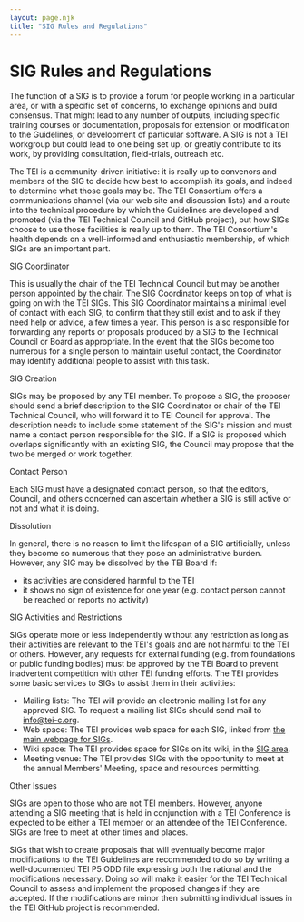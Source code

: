 ```yaml
---
layout: page.njk
title: "SIG Rules and Regulations"
---
```

# SIG Rules and Regulations



The function of a SIG is to provide a forum for people working in a particular area,
 or with a specific set of concerns, to exchange opinions and build consensus. That
 might lead to any number of outputs, including specific training courses or
 documentation, proposals for extension or modification to the Guidelines, or
 development of particular software. A SIG is not a TEI workgroup but could lead to
 one being set up, or greatly contribute to its work, by providing consultation,
 field\-trials, outreach etc.


The TEI is a community\-driven initiative: it is really up to convenors and members
 of
 the SIG to decide how best to accomplish its goals, and indeed to determine what
 those goals may be. The TEI Consortium offers a communications channel (via our web
 site and discussion lists) and a route into the technical procedure by which the
 Guidelines are developed and promoted (via the TEI Technical Council
 and GitHub project), but how SIGs choose to use those facilities is really up to them.
 The TEI Consortium's health depends on a well\-informed and enthusiastic membership,
 of which SIGs are an important part.



SIG Coordinator
 
 This is usually the chair of the TEI Technical Council but may be another person
 appointed by the chair. The SIG Coordinator keeps on top of what is going on
 with the TEI SIGs. This SIG Coordinator maintains a minimal level of contact
 with each SIG, to confirm that they still exist and to ask if they need help or
 advice, a few times a year. This person is also responsible for forwarding any
 reports or proposals produced by a SIG to the Technical Council or Board as
 appropriate. In the event that the SIGs become too numerous for a single person
 to maintain useful contact, the Coordinator may identify additional people to
 assist with this task.




 SIG Creation
 
 SIGs may be proposed by any TEI member. To propose a SIG, the proposer should
 send a brief description to the SIG Coordinator or chair of the TEI Technical
 Council, who will forward it to TEI Council for approval. The description needs
 to include some statement of the SIG's mission and must name a contact person
 responsible for the SIG. If a SIG is proposed which overlaps significantly with
 an existing SIG, the Council may propose that the two be merged or work
 together.




 
 Contact Person
 
 
 Each SIG must have a designated contact person, so that the editors, Council, and
 others concerned can ascertain whether a SIG is still active or not and what it
 is doing.
 




 Dissolution
 
 In general, there is no reason to limit the lifespan of a SIG artificially,
 unless they become so numerous that they pose an administrative burden. However,
 any SIG may be dissolved by the TEI Board if: 


* its activities are considered harmful to the TEI
* it shows no sign of existence for one year (e.g. contact person cannot
 be reached or reports no activity)




 SIG Activities and Restrictions
 
 SIGs operate more or less independently without any restriction as long as their
 activities are relevant to the TEI's goals and are not harmful to the TEI or
 others. However, any requests for external funding (e.g. from foundations or
 public funding bodies) must be approved by the TEI Board to prevent inadvertent
 competition with other TEI funding efforts. The TEI provides some basic services
 to SIGs to assist them in their activities: 


* Mailing lists: The TEI will provide an electronic mailing
 list for any approved SIG. To request a mailing list SIGs should send
 mail to [info@tei\-c.org](mailto:info@tei-c.org).
* Web space: The TEI provides web space for each SIG,
 linked from [the main webpage for SIGs](./).
* Wiki space: The TEI provides space for SIGs on its wiki,
 in the [SIG area](/wiki/index.php/Category:SIG).
* Meeting venue: The TEI provides SIGs with the opportunity
 to meet at the annual Members' Meeting, space and resources
 permitting.




 
 Other Issues
 
 SIGs are open to those who are not TEI members. However, anyone attending a SIG
 meeting that is held in conjunction with a TEI Conference is expected to be
 either a TEI member or an attendee of the TEI Conference. SIGs are free to meet
 at other times and places.


SIGs that wish to create proposals that will eventually become major
 modifications to the TEI Guidelines are recommended to do so by writing a
 well\-documented TEI P5 ODD file expressing both the rational and the
 modifications necessary. Doing so will make it easier for the TEI Technical
 Council to assess and implement the proposed changes if they are accepted. If
 the modifications are minor then submitting individual issues in the
 TEI GitHub project is recommended. 





